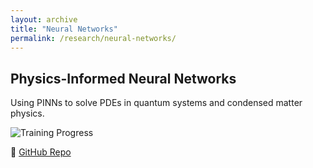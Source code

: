 ```yaml
---
layout: archive
title: "Neural Networks"
permalink: /research/neural-networks/
---
```


## Physics-Informed Neural Networks

Using PINNs to solve PDEs in quantum systems and condensed matter physics.

![Training Progress](/images/nn_training.gif)

🔗 [GitHub Repo](https://github.com/yourusername/pinns-project)
